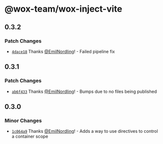 # @wox-team/wox-inject-vite

## 0.3.2

### Patch Changes

- [`4dace18`](https://github.com/wox-team/wox-inject/commit/4dace1896421c8cadac7551f5da766e6e53b3978) Thanks [@EmilNordling](https://github.com/EmilNordling)! - Failed pipeline fix

## 0.3.1

### Patch Changes

- [`ab6f433`](https://github.com/wox-team/wox-inject/commit/ab6f4334b9907ce7127584eafd20707850abb92f) Thanks [@EmilNordling](https://github.com/EmilNordling)! - Bumps due to no files being published

## 0.3.0

### Minor Changes

- [`1c064a9`](https://github.com/wox-team/wox-inject/commit/1c064a9d29c6153665e7ffbdc29eafcbb20e3fee) Thanks [@EmilNordling](https://github.com/EmilNordling)! - Adds a way to use directives to control a container scope
